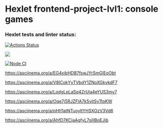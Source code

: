 # Hexlet frontend-project-lvl1: console games   

### Hexlet tests and linter status:
[![Actions Status](https://github.com/anna-kra/frontend-project-lvl1/workflows/hexlet-check/badge.svg)](https://github.com/anna-kra/frontend-project-lvl1/actions)

<a href="https://codeclimate.com/github/anna-kra/frontend-project-lvl1/maintainability"><img src="https://api.codeclimate.com/v1/badges/e6d5b3e0bbef59c42119/maintainability" /></a>

[![Node CI](https://github.com/anna-kra/frontend-project-lvl1/actions/workflows/nodejs.yml/badge.svg)](https://github.com/anna-kra/frontend-project-lvl1/actions/workflows/nodejs.yml)

https://asciinema.org/a/EG4xibHDB7fswJYrSmGlEoObt

https://asciinema.org/a/V8ICokYyTVbdY1ZNoXGkvkdF7

https://asciinema.org/a/LqdgLpLaSq4ZrUja4eYUS3my7

https://asciinema.org/a/Oqe7j5RJZFlA7k5vitSyTtoKW

https://asciinema.org/a/pHtI1atNTuoyltYHSXOzV3Vd6

https://asciinema.org/a/AhfD7KCjaAgfyL7sillBoEJib



